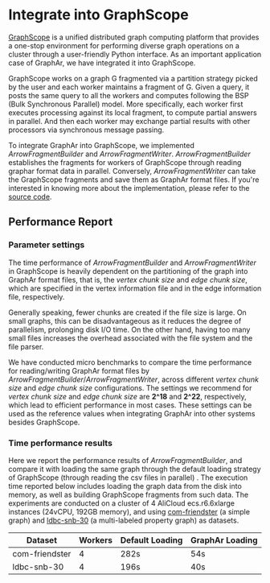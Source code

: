 # Integrate into GraphScope

[GraphScope](https://graphscope.io/) is a unified distributed graph
computing platform that provides a one-stop environment for performing
diverse graph operations on a cluster through a user-friendly Python
interface. As an important application case of GraphAr, we have
integrated it into GraphScope.

GraphScope works on a graph G fragmented via a partition strategy picked
by the user and each worker maintains a fragment of G. Given a query, it
posts the same query to all the workers and computes following the BSP
(Bulk Synchronous Parallel) model. More specifically, each worker first
executes processing against its local fragment, to compute partial
answers in parallel. And then each worker may exchange partial results
with other processors via synchronous message passing.

To integrate GraphAr into GraphScope, we implemented
*ArrowFragmentBuilder* and *ArrowFragmentWriter*. *ArrowFragmentBuilder*
establishes the fragments for workers of GraphScope through reading graphar
format data in parallel. Conversely, *ArrowFragmentWriter* can take the
GraphScope fragments and save them as GraphAr format files. If you're interested in
knowing more about the implementation, please refer to the [source
code](https://github.com/v6d-io/v6d/commit/0eda2067e45fbb4ac46892398af0edc84fe1c27b).

## Performance Report

### Parameter settings

The time performance of *ArrowFragmentBuilder* and *ArrowFragmentWriter*
in GraphScope is heavily dependent on the partitioning of the graph into
GraphAr format files, that is, the *vertex chunk size* and *edge chunk size*, which
are specified in the vertex information file and in the edge information
file, respectively. 

Generally speaking, fewer chunks are created if the file size is large.
On small graphs, this can be disadvantageous as it reduces the degree of
parallelism, prolonging disk I/O time. On the other hand, having too
many small files increases the overhead associated with the file system
and the file parser.

We have conducted micro benchmarks to compare the time performance for
reading/writing GraphAr format files by
*ArrowFragmentBuilder*/*ArrowFragmentWriter*, across different *vertex
chunk size* and *edge chunk size* configurations. The settings we
recommend for *vertex chunk size* and *edge chunk size* are **2^18** and
**2^22**, respectively, which lead to efficient performance in most
cases. These settings can be used as the reference values when
integrating GraphAr into other systems besides GraphScope.

### Time performance results

Here we report the performance results of *ArrowFragmentBuilder*, and
compare it with loading the same graph through the default loading
strategy of GraphScope (through reading the csv files in parallel) . The
execution time reported below includes loading the graph data from the
disk into memory, as well as building GraphScope fragments from such
data. The experiments are conducted on a cluster of 4 AliCloud
ecs.r6.6xlarge instances (24vCPU, 192GB memory), and using
[com-friendster](https://snap.stanford.edu/data/com-Friendster.html) (a
simple graph) and [ldbc-snb-30](https://ldbcouncil.org/benchmarks/snb/)
(a multi-labeled property graph) as datasets.

| Dataset        | Workers | Default Loading | GraphAr Loading |
|----------------|---------|-----------------|-----------------|
| com-friendster | 4       | 282s            |  54s            |
| ldbc-snb-30    | 4       | 196s            |  40s            |

